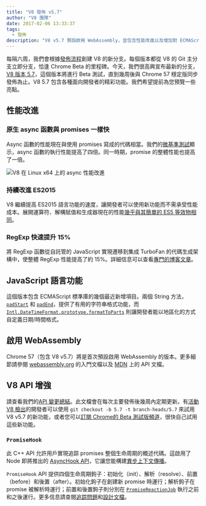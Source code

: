 ```yaml
---
title: "V8 發佈 v5.7"
author: "V8 團隊"
date: 2017-02-06 13:33:37
tags:
  - 發佈
description: "V8 v5.7 預設啟用 WebAssembly，並包含性能改進以及增加對 ECMAScript 語言功能的支持。"
---
```

每隔六周，我們會根據[發佈流程](/docs/release-process)創建 V8 的新分支。每個版本都從 V8 的 Git 主分支立即分支，恰逢 Chrome Beta 的里程碑。今天，我們很高興宣布最新的分支，[V8 版本 5.7](https://chromium.googlesource.com/v8/v8.git/+log/branch-heads/5.7)，這個版本將進行 Beta 測試，直到幾周後與 Chrome 57 穩定版同步發佈為止。V8 5.7 包含各種面向開發者的精彩功能。我們希望提前為您預覽一些亮點。

<!--truncate-->
## 性能改進

### 原生 async 函數與 promises 一樣快

Async 函數的性能現在與使用 promises 寫成的代碼相當。我們的[微基準測試](https://codereview.chromium.org/2577393002)顯示，async 函數的執行性能提高了四倍。同一時期，promise 的整體性能也提高了一倍。

![V8 在 Linux x64 上的 async 性能改進](/_img/v8-release-57/async.png)

### 持續改進 ES2015

V8 繼續提高 ES2015 語言功能的速度，讓開發者可以使用新功能而不需承受性能成本。展開運算符、解構賦值和生成器現在的性能[幾乎與其簡單的 ES5 等效物相同](https://fhinkel.github.io/six-speed/)。

### RegExp 快速提升 15%

將 RegExp 函數從自託管的 JavaScript 實現遷移到集成 TurboFan 的代碼生成架構中，使整體 RegExp 性能提高了約 15%。詳細信息可以查看[專門的博客文章](/blog/speeding-up-regular-expressions)。

## JavaScript 語言功能

這個版本包含 ECMAScript 標準庫的幾個最近新增項目。兩個 String 方法，[`padStart`](https://developer.mozilla.org/en-US/docs/Web/JavaScript/Reference/Global_Objects/String/padStart) 和 [`padEnd`](https://developer.mozilla.org/en-US/docs/Web/JavaScript/Reference/Global_Objects/String/padEnd)，提供了有用的字符串格式功能，而 [`Intl.DateTimeFormat.prototype.formatToParts`](https://developer.mozilla.org/en-US/docs/Web/JavaScript/Reference/Global_Objects/DateTimeFormat/formatToParts) 則讓開發者能以地區化的方式自定義日期/時間格式。

## 啟用 WebAssembly

Chrome 57（包含 V8 v5.7）將是首次預設啟用 WebAssembly 的版本。更多細節請參閱 [webassembly.org](http://webassembly.org/) 的入門文檔以及 [MDN](https://developer.mozilla.org/en-US/docs/WebAssembly/API) 上的 API 文檔。

## V8 API 增強

請查看我們的[API 變更總結](https://docs.google.com/document/d/1g8JFi8T_oAE_7uAri7Njtig7fKaPDfotU6huOa1alds/edit)。此文檔會在每次主要發佈後幾周內定期更新。有[活動 V8 檢出](/docs/source-code#using-git)的開發者可以使用 `git checkout -b 5.7 -t branch-heads/5.7` 來試用 V8 v5.7 的新功能，或者您可以[訂閱 Chrome的 Beta 測試版頻道](https://www.google.com/chrome/browser/beta.html)，很快自己試用這些新功能。

### `PromiseHook`

此 C++ API 允許用戶實現追踪 promises 整個生命周期的概述代碼。這啟用了 Node 即將推出的 [AsyncHook API](https://github.com/nodejs/node-eps/pull/18)，它讓您能構建[異步上下文傳播](https://docs.google.com/document/d/1tlQ0R6wQFGqCS5KeIw0ddoLbaSYx6aU7vyXOkv-wvlM/edit#)。

`PromiseHook` API 提供四個生命周期鉤子：初始化（init）、解析（resolve）、前置（before）和後置（after）。初始化鉤子在創建新 promise 時運行；解析鉤子在 promise 被解析時運行；前置和後置鉤子則分別在 [`PromiseReactionJob`](https://tc39.es/ecma262/#sec-promisereactionjob) 執行之前和之後運行。更多信息請查閱[追踪問題](https://bugs.chromium.org/p/v8/issues/detail?id=4643)和[設計文檔](https://docs.google.com/document/d/1rda3yKGHimKIhg5YeoAmCOtyURgsbTH_qaYR79FELlk/edit)。

